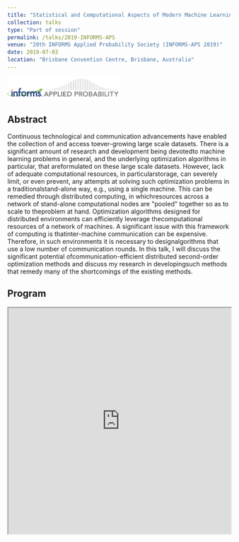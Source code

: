 ```yaml
---
title: "Statistical and Computational Aspects of Modern Machine Learning Problems"
collection: talks
type: "Part of session"
permalink: /talks/2019-INFORMS-APS
venue: "20th INFORMS Applied Probability Society (INFORMS-APS 2019)"
date: 2019-07-03
location: "Brisbane Convention Centre, Brisbane, Australia"
---
```


<img src='/files/Applied_Probability_short.png' width='256' href='/'>

## Abstract
Continuous technological and communication advancements have enabled the collection of and access toever-growing large scale datasets. There is a significant amount of research and development being devotedto machine learning problems in general, and the underlying optimization algorithms in particular, that areformulated on these large scale datasets. However, lack of adequate computational resources, in particularstorage, can severely limit, or even prevent, any attempts at solving such optimization problems in a traditionalstand-alone way, e.g., using a single machine. This can be remedied through distributed computing, in whichresources across a network of stand-alone computational nodes are "pooled" together so as to scale to theproblem at hand. Optimization algorithms designed for distributed environments can efficiently leverage thecomputational resources of a network of machines. A significant issue with this framework of computing is thatinter-machine communication can be expensive. Therefore, in such environments it is necessary to designalgorithms that use a low number of communication rounds. In this talk, I will discuss the significant potential ofcommunication-efficient distributed second-order optimization methods and discuss my research in developingsuch methods that remedy many of the shortcomings of the existing methods.

## Program
<iframe 
    width="100%"
    height="512"
    src="https://informs-aps.smp.uq.edu.au/full-program.pdf">
</iframe>
